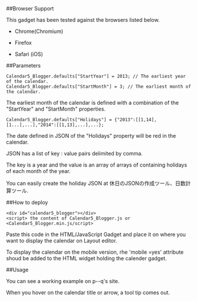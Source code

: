 ##Browser Support

This gadget has been tested against the browsers listed below.

* Chrome(Chromium)

* Firefox

* Safari (iOS)

##Parameters
```
Calendar5_Blogger.defaults["StartYear"] = 2013; // The earliest year of the calendar. 
Calendar5_Blogger.defaults["StartMonth"] = 3; // The earliest month of the calendar.

```
The earliest month of the calendar  is defined with a combination of the "StartYear" and "StartMonth" properties.

```
Calendar5_Blogger.defaults["Holidays"] = {"2013":[[1,14],[1...],...],"2014":[[1,13],...],...};
```

The date defined in JSON of the "Holidays" property will be red in the calendar.

JSON has a list  of key :  value  pairs delimited by comma. 

The key is a year and the value is an array of arrays of containing holidays of each month of the year.

You can easily create the holiday JSON at  休日のJSONの作成ツール、日数計算ツール.

##How to deploy

```
<div id="calendar5_blogger"></div>
<script> the content of Calendar5_Blogger.js or <Calendar5_Blogger.min.js/script>
```

Paste this code in the HTML/JavaScript Gadget and place it on where you want to display the calendar on Layout editor.

To display the calendar on the mobile version,  rhe 'mobile =yes' attribute shoud be added to the HTML widget holding the calender gadget.

##Usage

You can see a working example on p--q's site.

When you hover on the calendar title or arrow, a tool tip comes out.
